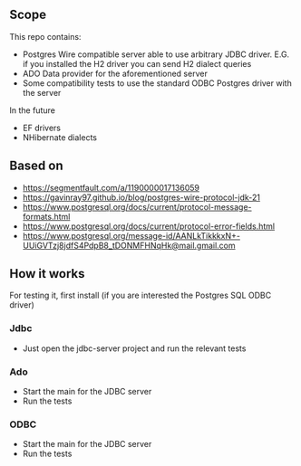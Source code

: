 ## Scope

This repo contains:

* Postgres Wire compatible server able to use arbitrary JDBC driver. E.G. if you installed the H2 driver you can send H2 dialect queries
* ADO Data provider for the aforementioned server
* Some compatibility tests to use the standard ODBC Postgres driver with the server

In the future

* EF drivers
* NHibernate dialects

## Based on

* https://segmentfault.com/a/1190000017136059
* https://gavinray97.github.io/blog/postgres-wire-protocol-jdk-21
* https://www.postgresql.org/docs/current/protocol-message-formats.html
* https://www.postgresql.org/docs/current/protocol-error-fields.html
* https://www.postgresql.org/message-id/AANLkTikkkxN+-UUiGVTzj8jdfS4PdpB8_tDONMFHNqHk@mail.gmail.com

## How it works

For testing it, first install (if you are interested the Postgres SQL ODBC driver)

### Jdbc

* Just open the jdbc-server project and run the relevant tests

### Ado 

* Start the main for the JDBC server
* Run the tests

### ODBC

* Start the main for the JDBC server
* Run the tests
